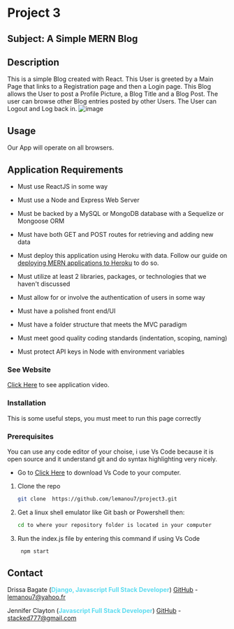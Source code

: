 # Project 3 

## Subject: A Simple MERN Blog

## Description
This is a simple Blog created with React.  This User is greeted by a Main Page that links to a Registration page and then a Login page.  This Blog allows the User to post a Profile Picture, a Blog Title and a Blog Post.  The user can browse other Blog entries posted by other Users.  The User can Logout and Log back in.
![image](https://user-images.githubusercontent.com/69978605/121970365-a4646080-cd33-11eb-8805-585f75eac29f.png)

## Usage
Our App will operate on all browsers.

## Application Requirements

* Must use ReactJS in some way

* Must use a Node and Express Web Server

* Must be backed by a MySQL or MongoDB database with a Sequelize or Mongoose ORM

* Must have both GET and POST routes for retrieving and adding new data

* Must deploy this application using Heroku with data. Follow our guide on [deploying MERN applications to Heroku](../04-Important/MERNHerokuDeploy.md) to do so.

* Must utilize at least 2 libraries, packages, or technologies that we haven't discussed

* Must allow for or involve the authentication of users in some way

* Must have a polished front end/UI

* Must have a folder structure that meets the MVC paradigm

* Must meet good quality coding standards (indentation, scoping, naming)

* Must protect API keys in Node with environment variables


### See Website
[Click Here](https://project3blogpost.herokuapp.com/) to see application video.


### Installation


<!-- GETTING STARTED -->

This is some useful steps, you must meet to run this page correctly 

### Prerequisites
You can use any code editor of your choise, i use Vs Code because it is open source and it understand git and do syntax highlighting very nicely.

* Go to
  [Click Here](https://code.visualstudio.com/download) to download Vs Code to your computer.
  
1. Clone the repo
   ```sh
   git clone  https://github.com/lemanou7/project3.git
   ```
2. Get a linux shell emulator like Git bash or Powershell then:
    ```sh
    cd to where your repository folder is located in your computer


3. Run the index.js file by entering this command if using Vs Code
   ```sh
    npm start
   ```
   

## Contact

Drissa Bagate (<span style="color:#5ddcf0">**Django, Javascript Full Stack Developer**</span>) [GitHub](https://github.com/lemanou7) - lemanou7@yahoo.fr

Jennifer Clayton (<span style="color:#5ddcf0">**Javascript Full Stack Developer**</span>) [GitHub](https://github.com/Jennylc7) - stacked777@gmail.com




